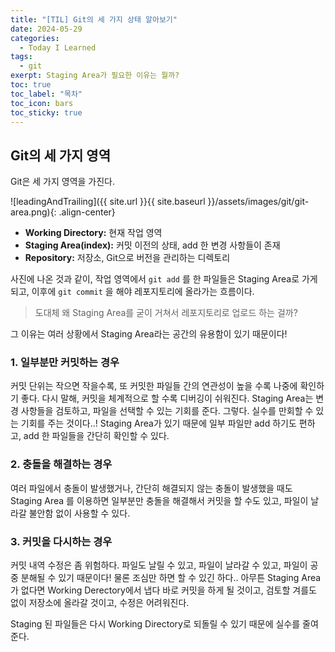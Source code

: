 ```yaml
---
title: "[TIL] Git의 세 가지 상태 알아보기"
date: 2024-05-29
categories:
  - Today I Learned
tags:
  - git
exerpt: Staging Area가 필요한 이유는 뭘까?
toc: true
toc_label: "목차"
toc_icon: bars
toc_sticky: true
---
```


## Git의 세 가지 영역

Git은 세 가지 영역을 가진다.

![leadingAndTrailing]({{ site.url }}{{ site.baseurl }}/assets/images/git/git-area.png){: .align-center}

- **Working Directory:** 현재 작업 영역
- **Staging Area(index):** 커밋 이전의 상태, add 한 변경 사항들이 존재
- **Repository:** 저장소, Git으로 버전을 관리하는 디렉토리

사진에 나온 것과 같이, 작업 영역에서 `git add` 를 한 파일들은 Staging Area로 가게 되고, 이후에 `git commit` 을 해야 레포지토리에 올라가는 흐름이다. 

> 도대체 왜 Staging Area를 굳이 거쳐서 레포지토리로 업로드 하는 걸까?

그 이유는 여러 상황에서 Staging Area라는 공간의 유용함이 있기 때문이다!

### 1. 일부분만 커밋하는 경우

커밋 단위는 작으면 작을수록, 또 커밋한 파일들 간의 연관성이 높을 수록 나중에 확인하기 좋다. 다시 말해, 커밋을 체계적으로 할 수록 디버깅이 쉬워진다. Staging Area는 변경 사항들을 검토하고, 파일을 선택할 수 있는 기회를 준다. 그렇다. 실수를 만회할 수 있는 기회를 주는 것이다..! Staging Area가 있기 때문에 일부 파일만 add 하기도 편하고, add 한 파일들을 간단히 확인할 수 있다.

### 2. 충돌을 해결하는 경우

여러 파일에서 충돌이 발생했거나, 간단히 해결되지 않는 충돌이 발생했을 때도 Staging Area 를 이용하면 일부분만 충돌을 해결해서 커밋을 할 수도 있고, 파일이 날라갈 불안함 없이 사용할 수 있다.

### 3. 커밋을 다시하는 경우

커밋 내역 수정은 좀 위험하다. 파일도 날릴 수 있고, 파일이 날라갈 수 있고, 파일이 공중 분해될 수 있기 때문이다! 물론 조심만 하면 할 수 있긴 하다.. 아무튼 Staging Area가 없다면 Working Derectory에서 냅다 바로 커밋을 하게 될 것이고, 검토할 겨를도 없이 저장소에 올라갈 것이고, 수정은 어려워진다.

Staging 된 파일들은 다시 Working Directory로 되돌릴 수 있기 때문에 실수를 줄여준다.

